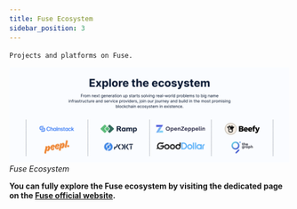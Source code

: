 ```yaml
---
title: Fuse Ecosystem
sidebar_position: 3
---
```


`Projects and platforms on Fuse.`

![](<./images/image%20(8).png>)
_Fuse Ecosystem_

**You can fully explore the Fuse ecosystem by visiting the dedicated page on the [Fuse official website](https://fuse.io/ecosystem).**
